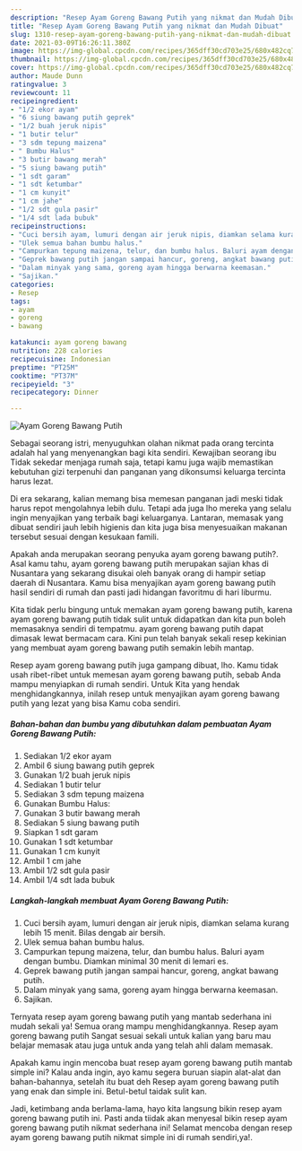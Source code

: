 ```yaml
---
description: "Resep Ayam Goreng Bawang Putih yang nikmat dan Mudah Dibuat"
title: "Resep Ayam Goreng Bawang Putih yang nikmat dan Mudah Dibuat"
slug: 1310-resep-ayam-goreng-bawang-putih-yang-nikmat-dan-mudah-dibuat
date: 2021-03-09T16:26:11.380Z
image: https://img-global.cpcdn.com/recipes/365dff30cd703e25/680x482cq70/ayam-goreng-bawang-putih-foto-resep-utama.jpg
thumbnail: https://img-global.cpcdn.com/recipes/365dff30cd703e25/680x482cq70/ayam-goreng-bawang-putih-foto-resep-utama.jpg
cover: https://img-global.cpcdn.com/recipes/365dff30cd703e25/680x482cq70/ayam-goreng-bawang-putih-foto-resep-utama.jpg
author: Maude Dunn
ratingvalue: 3
reviewcount: 11
recipeingredient:
- "1/2 ekor ayam"
- "6 siung bawang putih geprek"
- "1/2 buah jeruk nipis"
- "1 butir telur"
- "3 sdm tepung maizena"
- " Bumbu Halus"
- "3 butir bawang merah"
- "5 siung bawang putih"
- "1 sdt garam"
- "1 sdt ketumbar"
- "1 cm kunyit"
- "1 cm jahe"
- "1/2 sdt gula pasir"
- "1/4 sdt lada bubuk"
recipeinstructions:
- "Cuci bersih ayam, lumuri dengan air jeruk nipis, diamkan selama kurang lebih 15 menit. Bilas dengab air bersih."
- "Ulek semua bahan bumbu halus."
- "Campurkan tepung maizena, telur, dan bumbu halus. Baluri ayam dengan bumbu. Diamkan minimal 30 menit di lemari es."
- "Geprek bawang putih jangan sampai hancur, goreng, angkat bawang putih."
- "Dalam minyak yang sama, goreng ayam hingga berwarna keemasan."
- "Sajikan."
categories:
- Resep
tags:
- ayam
- goreng
- bawang

katakunci: ayam goreng bawang 
nutrition: 228 calories
recipecuisine: Indonesian
preptime: "PT25M"
cooktime: "PT37M"
recipeyield: "3"
recipecategory: Dinner

---
```



![Ayam Goreng Bawang Putih](https://img-global.cpcdn.com/recipes/365dff30cd703e25/680x482cq70/ayam-goreng-bawang-putih-foto-resep-utama.jpg)

Sebagai seorang istri, menyuguhkan olahan nikmat pada orang tercinta adalah hal yang menyenangkan bagi kita sendiri. Kewajiban seorang ibu Tidak sekedar menjaga rumah saja, tetapi kamu juga wajib memastikan kebutuhan gizi terpenuhi dan panganan yang dikonsumsi keluarga tercinta harus lezat.

Di era  sekarang, kalian memang bisa memesan panganan jadi meski tidak harus repot mengolahnya lebih dulu. Tetapi ada juga lho mereka yang selalu ingin menyajikan yang terbaik bagi keluarganya. Lantaran, memasak yang dibuat sendiri jauh lebih higienis dan kita juga bisa menyesuaikan makanan tersebut sesuai dengan kesukaan famili. 



Apakah anda merupakan seorang penyuka ayam goreng bawang putih?. Asal kamu tahu, ayam goreng bawang putih merupakan sajian khas di Nusantara yang sekarang disukai oleh banyak orang di hampir setiap daerah di Nusantara. Kamu bisa menyajikan ayam goreng bawang putih hasil sendiri di rumah dan pasti jadi hidangan favoritmu di hari liburmu.

Kita tidak perlu bingung untuk memakan ayam goreng bawang putih, karena ayam goreng bawang putih tidak sulit untuk didapatkan dan kita pun boleh memasaknya sendiri di tempatmu. ayam goreng bawang putih dapat dimasak lewat bermacam cara. Kini pun telah banyak sekali resep kekinian yang membuat ayam goreng bawang putih semakin lebih mantap.

Resep ayam goreng bawang putih juga gampang dibuat, lho. Kamu tidak usah ribet-ribet untuk memesan ayam goreng bawang putih, sebab Anda mampu menyiapkan di rumah sendiri. Untuk Kita yang hendak menghidangkannya, inilah resep untuk menyajikan ayam goreng bawang putih yang lezat yang bisa Kamu coba sendiri.

<!--inarticleads1-->

##### Bahan-bahan dan bumbu yang dibutuhkan dalam pembuatan Ayam Goreng Bawang Putih:

1. Sediakan 1/2 ekor ayam
1. Ambil 6 siung bawang putih geprek
1. Gunakan 1/2 buah jeruk nipis
1. Sediakan 1 butir telur
1. Sediakan 3 sdm tepung maizena
1. Gunakan  Bumbu Halus:
1. Gunakan 3 butir bawang merah
1. Sediakan 5 siung bawang putih
1. Siapkan 1 sdt garam
1. Gunakan 1 sdt ketumbar
1. Gunakan 1 cm kunyit
1. Ambil 1 cm jahe
1. Ambil 1/2 sdt gula pasir
1. Ambil 1/4 sdt lada bubuk




<!--inarticleads2-->

##### Langkah-langkah membuat Ayam Goreng Bawang Putih:

1. Cuci bersih ayam, lumuri dengan air jeruk nipis, diamkan selama kurang lebih 15 menit. Bilas dengab air bersih.
1. Ulek semua bahan bumbu halus.
1. Campurkan tepung maizena, telur, dan bumbu halus. Baluri ayam dengan bumbu. Diamkan minimal 30 menit di lemari es.
1. Geprek bawang putih jangan sampai hancur, goreng, angkat bawang putih.
1. Dalam minyak yang sama, goreng ayam hingga berwarna keemasan.
1. Sajikan.




Ternyata resep ayam goreng bawang putih yang mantab sederhana ini mudah sekali ya! Semua orang mampu menghidangkannya. Resep ayam goreng bawang putih Sangat sesuai sekali untuk kalian yang baru mau belajar memasak atau juga untuk anda yang telah ahli dalam memasak.

Apakah kamu ingin mencoba buat resep ayam goreng bawang putih mantab simple ini? Kalau anda ingin, ayo kamu segera buruan siapin alat-alat dan bahan-bahannya, setelah itu buat deh Resep ayam goreng bawang putih yang enak dan simple ini. Betul-betul taidak sulit kan. 

Jadi, ketimbang anda berlama-lama, hayo kita langsung bikin resep ayam goreng bawang putih ini. Pasti anda tiidak akan menyesal bikin resep ayam goreng bawang putih nikmat sederhana ini! Selamat mencoba dengan resep ayam goreng bawang putih nikmat simple ini di rumah sendiri,ya!.

